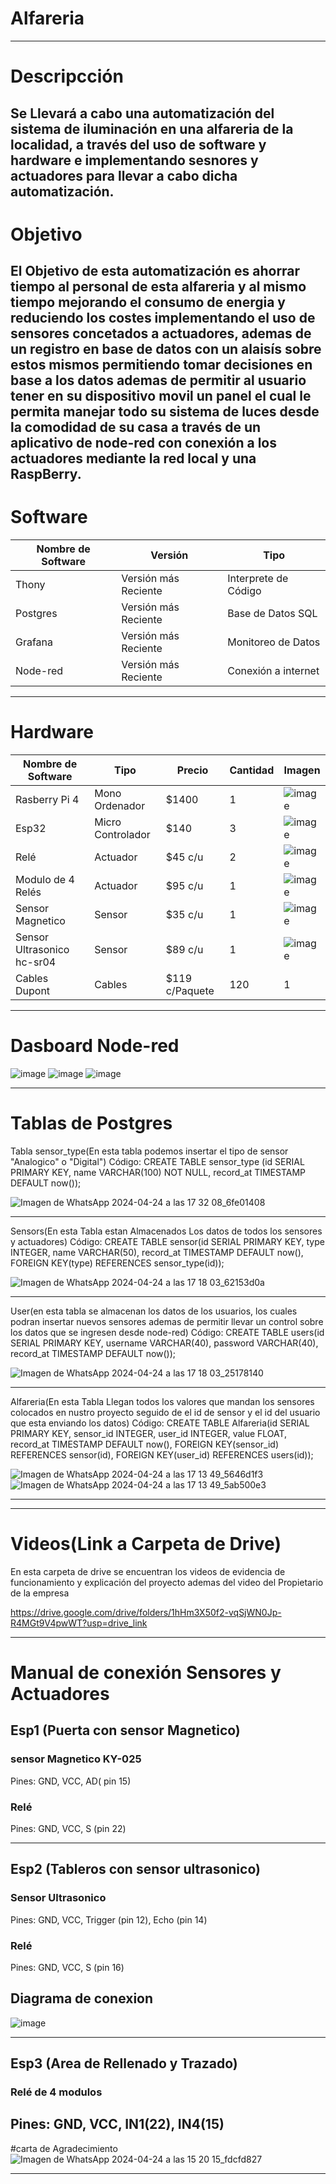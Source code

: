 # Alfareria
-----------------------------------------------------------------------------------------------------------------
# Descripcción
Se Llevará a cabo una automatización del sistema de iluminación en una alfareria de la localidad,
a través del uso de software y hardware e implementando sesnores y actuadores para llevar a cabo dicha 
automatización.
-----------------------------------------------------------------------------------------------------------------
# Objetivo
El Objetivo de esta automatización es ahorrar tiempo al personal de esta alfareria y al mismo tiempo mejorando
el consumo de energia y reduciendo los costes implementando el uso de sensores concetados a actuadores, ademas
de un registro en base de datos con un alaisís  sobre estos mismos permitiendo tomar decisiones en base a los 
datos ademas de permitir al usuario tener en su dispositivo movil un panel el cual le permita manejar todo su
sistema de luces desde la comodidad de su casa a través de un aplicativo de node-red con conexión a los
actuadores mediante la red local y una RaspBerry.
-----------------------------------------------------------------------------------------------------------------
# Software 
| Nombre de Software | Versión | Tipo |
|-|-|-|
|Thony|Versión más Reciente|Interprete de Código|
|Postgres|Versión más Reciente|Base de Datos SQL|
|Grafana|Versión más Reciente|Monitoreo de Datos|
|Node-red|Versión más Reciente|Conexión a internet|
-----------------------------------------------------------------------------------------------------------------
# Hardware 
| Nombre de Software | Tipo | Precio | Cantidad | Imagen |
|-|-|-|-|-|
|Rasberry Pi 4|Mono Ordenador|$1400|1|![image](https://github.com/MoralesAdrian1/Alfareria/assets/135056297/692ff05a-0b83-457c-b215-414e81dd1cbd)|
|Esp32|Micro Controlador|$140|3|![image](https://github.com/MoralesAdrian1/Alfareria/assets/135056297/b7e1fd13-9b82-4458-bc98-54ecef08fece)|
|Relé|Actuador|$45 c/u|2|![image](https://github.com/MoralesAdrian1/Alfareria/assets/135056297/cfcab6a1-43e8-4262-a57c-095491fd21cb)|
|Modulo de 4 Relés|Actuador|$95 c/u|1|![image](https://github.com/MoralesAdrian1/Alfareria/assets/135056297/209b5ffc-e233-45e0-8a8f-134aab699ccc)|
|Sensor Magnetico|Sensor|$35 c/u|1|![image](https://github.com/MoralesAdrian1/Alfareria/assets/135056297/6205c71c-05c0-4f85-9197-b5133c8972e5)|
|Sensor Ultrasonico hc-sr04|Sensor|$89 c/u|1|![image](https://github.com/MoralesAdrian1/Alfareria/assets/135056297/f89c9b9a-974b-41df-96bf-4b2d5d9c1dfb)|
|Cables Dupont|Cables|$119 c/Paquete|120|1|![image](https://github.com/MoralesAdrian1/Alfareria/assets/135056297/f1867c7b-355f-4386-bf44-75986f0ae487)|
-----------------------------------------------------------------------------------------------------------------
# Dasboard Node-red

![image](https://github.com/MoralesAdrian1/Alfareria/assets/135056297/5e1df317-d472-4b85-b5eb-5d5769c68f1f)
![image](https://github.com/MoralesAdrian1/Alfareria/assets/135056297/d92a5942-b525-439d-aa07-cbfff3d73c28)
![image](https://github.com/MoralesAdrian1/Alfareria/assets/135056297/d7d8dc02-cda5-40e7-84bc-abd87077ec41)

-----------------------------------------------------------------------------------------------------------------
# Tablas de Postgres

Tabla sensor_type(En esta tabla podemos insertar el tipo de sensor "Analogico" o "Digital")
Código:
CREATE TABLE sensor_type (id SERIAL PRIMARY KEY, name VARCHAR(100) NOT NULL, record_at TIMESTAMP DEFAULT now());

![Imagen de WhatsApp 2024-04-24 a las 17 32 08_6fe01408](https://github.com/MoralesAdrian1/Alfareria/assets/135056297/64f3f5eb-7d7d-491c-916d-4f74b3053408)
********************************************************************************************


Sensors(En esta Tabla estan Almacenados Los datos de todos los sensores y actuadores)
Código:
CREATE TABLE sensor(id SERIAL PRIMARY KEY, type INTEGER, name VARCHAR(50), record_at TIMESTAMP DEFAULT now(), FOREIGN KEY(type) REFERENCES sensor_type(id));


![Imagen de WhatsApp 2024-04-24 a las 17 18 03_62153d0a](https://github.com/MoralesAdrian1/Alfareria/assets/135056297/242c57df-5165-48ef-aaf8-b137e404b687)
********************************************************************************************
User(en esta tabla se almacenan los datos de los usuarios, los cuales podran insertar nuevos sensores ademas de 
permitir llevar un control sobre los datos que se ingresen desde node-red)
Código:
CREATE TABLE users(id SERIAL PRIMARY KEY, username VARCHAR(40), password VARCHAR(40), record_at TIMESTAMP DEFAULT now());

![Imagen de WhatsApp 2024-04-24 a las 17 18 03_25178140](https://github.com/MoralesAdrian1/Alfareria/assets/135056297/51bfe2d1-69ef-466d-87a5-e5a6c8cac7ee)
********************************************************************************************
Alfareria(En esta Tabla Llegan todos los valores que mandan los sensores colocados en nustro proyecto seguido de 
el id de sensor y el id del usuario que esta enviando los datos)
Código:
CREATE TABLE Alfareria(id SERIAL PRIMARY KEY, sensor_id INTEGER, user_id INTEGER, value FLOAT, record_at TIMESTAMP DEFAULT now(), FOREIGN KEY(sensor_id) REFERENCES sensor(id), FOREIGN KEY(user_id) REFERENCES users(id));

![Imagen de WhatsApp 2024-04-24 a las 17 13 49_5646d1f3](https://github.com/MoralesAdrian1/Alfareria/assets/135056297/3655ec5d-ee3b-4698-9f63-920d96468109)
![Imagen de WhatsApp 2024-04-24 a las 17 13 49_5ab500e3](https://github.com/MoralesAdrian1/Alfareria/assets/135056297/88531a08-10a4-4d6c-afca-a7e6aec31cfe)
********************************************************************************************

-----------------------------------------------------------------------------------------------------------------
# Videos(Link a Carpeta de Drive)
En esta carpeta de drive se encuentran los videos de evidencia de funcionamiento y explicación del proyecto
ademas del video del Propietario de la empresa

https://drive.google.com/drive/folders/1hHm3X50f2-vqSjWN0Jp-R4MGt9V4pwWT?usp=drive_link

-----------------------------------------------------------------------------------------------------------------
# Manual de conexión Sensores y Actuadores
## Esp1 (Puerta con sensor Magnetico)
### sensor Magnetico KY-025
Pines: GND, VCC, AD( pin 15)
### Relé
Pines: GND, VCC, S (pin 22)
*************************************
## Esp2 (Tableros con sensor ultrasonico)
### Sensor Ultrasonico
Pines: GND, VCC, Trigger (pin 12), Echo (pin 14) 
### Relé
Pines: GND, VCC, S (pin 16)
## Diagrama de conexion
![image](https://github.com/MoralesAdrian1/Alfareria/assets/116208760/30c519a0-a08c-43e3-a39d-df2558d34d83)

*************************************
## Esp3 (Area de Rellenado y Trazado)
### Relé de 4 modulos
Pines: GND, VCC, IN1(22), IN4(15)
-----------------------------------------------------------------------------------------------------------------
#carta de Agradecimiento
![Imagen de WhatsApp 2024-04-24 a las 15 20 15_fdcfd827](https://github.com/MoralesAdrian1/Alfareria/assets/135056297/609302e6-8070-4ca2-9348-bb5e95b3ae76)

-----------------------------------------------------------------------------------------------------------------

